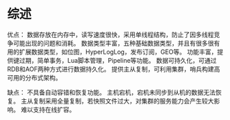 # 综述

优点：
数据存放在内存中，读写速度很快，采用单线程结构，防止了因多线程竞争可能出现的问题和消耗。
数据类型丰富，五种基础数据类型，并且有很多很有用的扩展数据类型，如位图，HyperLogLog，发布订阅，GEO等。
功能丰富，提供键过期，简单事务，Lua脚本管理，Pipeline等功能。
数据可持久化，可通过RDB和AOF两种方式进行数据持久化。
提供主从复制，可利用集群，哨兵构建高可用的分布式架构。

缺点：
不具备自动容错和恢复功能。
主机宕机，宕机未同步到从机的数据无法恢复。
主从复制采用全量复制，若快照文件过大，对集群的服务能力会产生较大影响。
难以支持在线扩容。